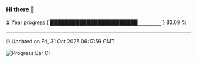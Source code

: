### Hi there 👋

⏳ Year progress { ████████████████████████▁▁▁▁▁▁ } 83.09 %

---

⏰ Updated on Fri, 31 Oct 2025 06:17:59 GMT

![Progress Bar CI](https://github.com/Shyam-Makwana/GitHub-Actions-Demo/workflows/Progress%20Bar%20CI/badge.svg)
